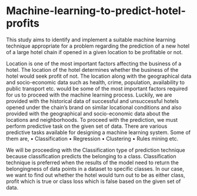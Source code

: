 # Machine-learning-to-predict-hotel-profits

This study aims to identify and implement a suitable machine learning technique appropriate for
a problem regarding the prediction of a new hotel of a large hotel chain if opened in a given location to be
profitable or not.

 Location is one of the most important factors affecting the business of a hotel. The location of the
hotel determines whether the business of the hotel would seek profit of not. The location along with the
geographical data and socio-economic data such as health, crime, population, availability to public
transport etc. would be some of the most important factors required for us to proceed with the machine
learning process. Luckily, we are provided with the historical data of successful and unsuccessful hotels
opened under the chain’s brand on similar locational conditions and also provided with the geographical
and socio-economic data about the locations and neighborhoods.
 To proceed with the prediction, we must perform predictive task on the given set of data. There are
various predictive tasks available for designing a machine learning system. Some of them are,
• Classification
• Regression
• Clustering
• Rules mining etc.

 We will be proceeding with the Classification type of prediction technique because classification
predicts the belonging to a class. Classification technique is preferred when the results of the model need
to return the belongingness of data points in a dataset to specific classes. In our case, we want to find out
whether the hotel would turn out to be as either class, profit which is true or class loss which is false
based on the given set of data.
